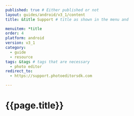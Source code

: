 ```yaml
---
published: true # Either published or not 
layout: guides/android/v3_1/content
title: &title Support # title as shown in the menu and 

menuitem: *title
order: 4
platform: android
version: v3_1
category: 
  - guide
  - resource
tags: &tags # tags that are necessary
  - photo editor 
redirect_to: 
  - https://support.photoeditorsdk.com

---
```


# {{page.title}}
